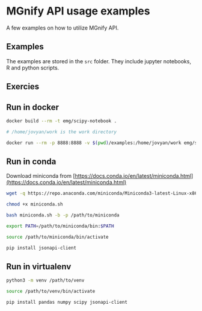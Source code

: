 # MGnify API usage examples

A few examples on how to utilize MGnify API.

## Examples

The examples are stored in the `src` folder. They include jupyter notebooks, R and python scripts.

## Exercies

## Run in docker

```bash
docker build --rm -t emg/scipy-notebook .

# /home/jovyan/work is the work directory 

docker run --rm -p 8888:8888 -v $(pwd)/examples:/home/jovyan/work emg/scipy-notebook start-notebook.sh
```

## Run in conda

Download miniconda from [https://docs.conda.io/en/latest/miniconda.html](https://docs.conda.io/en/latest/miniconda.html)

```bash
wget -q https://repo.anaconda.com/miniconda/Miniconda3-latest-Linux-x86_64.sh -O miniconda.sh

chmod +x miniconda.sh

bash miniconda.sh -b -p /path/to/miniconda

export PATH=/path/to/miniconda/bin:$PATH

source /path/to/miniconda/bin/activate

pip install jsonapi-client
```

## Run in virtualenv

```bash
python3 -m venv /path/to/venv

source /path/to/venv/bin/activate

pip install pandas numpy scipy jsonapi-client
```
